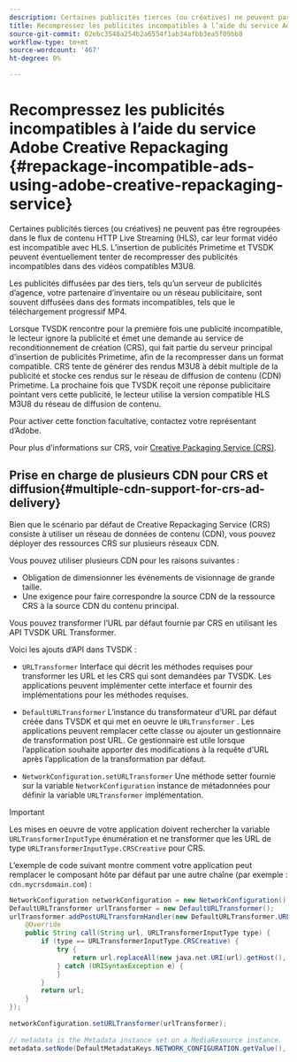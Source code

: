 ```yaml
---
description: Certaines publicités tierces (ou créatives) ne peuvent pas être regroupées dans le flux de contenu HTTP Live Streaming (HLS), car leur format vidéo est incompatible avec HLS. L’insertion de publicités Primetime et TVSDK peuvent éventuellement tenter de recompresser des publicités incompatibles dans des vidéos compatibles M3U8.
title: Recompressez les publicités incompatibles à l’aide du service Adobe Creative Repackaging
source-git-commit: 02ebc3548a254b2a6554f1ab34afbb3ea5f09bb8
workflow-type: tm+mt
source-wordcount: '467'
ht-degree: 0%

---
```


# Recompressez les publicités incompatibles à l’aide du service Adobe Creative Repackaging {#repackage-incompatible-ads-using-adobe-creative-repackaging-service}

Certaines publicités tierces (ou créatives) ne peuvent pas être regroupées dans le flux de contenu HTTP Live Streaming (HLS), car leur format vidéo est incompatible avec HLS. L’insertion de publicités Primetime et TVSDK peuvent éventuellement tenter de recompresser des publicités incompatibles dans des vidéos compatibles M3U8.

Les publicités diffusées par des tiers, tels qu’un serveur de publicités d’agence, votre partenaire d’inventaire ou un réseau publicitaire, sont souvent diffusées dans des formats incompatibles, tels que le téléchargement progressif MP4.

Lorsque TVSDK rencontre pour la première fois une publicité incompatible, le lecteur ignore la publicité et émet une demande au service de reconditionnement de création (CRS), qui fait partie du serveur principal d’insertion de publicités Primetime, afin de la recompresser dans un format compatible. CRS tente de générer des rendus M3U8 à débit multiple de la publicité et stocke ces rendus sur le réseau de diffusion de contenu (CDN) Primetime. La prochaine fois que TVSDK reçoit une réponse publicitaire pointant vers cette publicité, le lecteur utilise la version compatible HLS M3U8 du réseau de diffusion de contenu.

Pour activer cette fonction facultative, contactez votre représentant d’Adobe.

Pour plus d’informations sur CRS, voir [Creative Packaging Service (CRS)](https://helpx.adobe.com/content/dam/help/en/primetime/guides/crs.pdf).

## Prise en charge de plusieurs CDN pour CRS et diffusion{#multiple-cdn-support-for-crs-ad-delivery}

Bien que le scénario par défaut de Creative Repackaging Service (CRS) consiste à utiliser un réseau de données de contenu (CDN), vous pouvez déployer des ressources CRS sur plusieurs réseaux CDN.

Vous pouvez utiliser plusieurs CDN pour les raisons suivantes :

* Obligation de dimensionner les événements de visionnage de grande taille.
* Une exigence pour faire correspondre la source CDN de la ressource CRS à la source CDN du contenu principal.

Vous pouvez transformer l’URL par défaut fournie par CRS en utilisant les API TVSDK URL Transformer.

Voici les ajouts d’API dans TVSDK :

* `URLTransformer` Interface qui décrit les méthodes requises pour transformer les URL et les CRS qui sont demandées par TVSDK. Les applications peuvent implémenter cette interface et fournir des implémentations pour les méthodes requises.

* `DefaultURLTransformer` L’instance du transformateur d’URL par défaut créée dans TVSDK et qui met en oeuvre le `URLTransformer` . Les applications peuvent remplacer cette classe ou ajouter un gestionnaire de transformation post URL. Ce gestionnaire est utile lorsque l’application souhaite apporter des modifications à la requête d’URL après l’application de la transformation par défaut.

* `NetworkConfiguration.setURLTransformer` Une méthode setter fournie sur la variable `NetworkConfiguration` instance de métadonnées pour définir la variable `URLTransformer` implémentation.

>[!IMPORTANT]
>
>Les mises en oeuvre de votre application doivent rechercher la variable `URLTransformerInputType` énumération et ne transformer que les URL de type `URLTransformerInputType.CRSCreative` pour CRS.

L’exemple de code suivant montre comment votre application peut remplacer le composant hôte par défaut par une autre chaîne (par exemple : `cdn.mycrsdomain.com`) :

```java
NetworkConfiguration networkConfiguration = new NetworkConfiguration(); 
DefaultURLTransformer urlTransformer = new DefaultURLTransformer(); 
urlTransformer.addPostURLTransformHandler(new DefaultURLTransformer.URLTransformHandler() { 
    @Override 
    public String call(String url, URLTransformerInputType type) { 
        if (type == URLTransformerInputType.CRSCreative) { 
            try { 
                return url.replaceAll(new java.net.URI(url).getHost(), "cdn.mycrsdomain.com"); 
            } catch (URISyntaxException e) { 
            } 
        } 
        return url; 
    } 
}); 
   
networkConfiguration.setURLTransformer(urlTransformer); 
   
// metadata is the Metadata instance set on a MediaResource instance. 
metadata.setNode(DefaultMetadataKeys.NETWORK_CONFIGURATION.getValue(), networkConfiguration);
```
